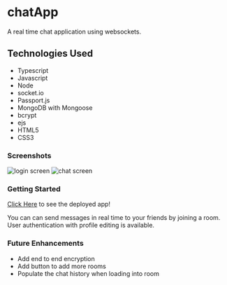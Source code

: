 # chatApp
A real time chat application using websockets.

## Technologies Used
- Typescript
- Javascript
- Node
- socket.io
- Passport.js
- MongoDB with Mongoose
- bcrypt
- ejs
- HTML5
- CSS3


### Screenshots
![login screen](https://i.imgur.com/4wtnmeF.png)
![chat screen](https://i.imgur.com/blM9gb8.png)

### Getting Started
[Click Here](https://chatapp-production-405f.up.railway.app/) to see the deployed app!

You can can send messages in real time to your friends by joining a room. User authentication with profile editing is available.

### Future Enhancements
- Add end to end encryption
- Add button to add more rooms
- Populate the chat history when loading into room
